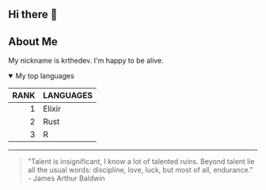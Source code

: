## Hi there 👋

## About Me 

My nickname is krthedev. I'm happy to be alive. 

<details open>
<summary>My top languages</summary>

| RANK | LANGUAGES |
|-----:|---------------|
|     1| Elixir        |
|     2| Rust          |
|     3| R             |

</details>


---
> "Talent is insignificant, I know a lot of talented ruins. Beyond talent lie all the usual words: discipline, love, luck, but most of all, endurance." - James Arthur Baldwin




<!--
**chrisjude254/chrisjude254** is a ✨ _special_ ✨ repository because its `README.md` (this file) appears on your GitHub profile.

Here are some ideas to get you started:

- 🔭 I’m currently working on ...
- 🌱 I’m currently learning ...
- 👯 I’m looking to collaborate on ...
- 🤔 I’m looking for help with ...
- 💬 Ask me about ...
- 📫 How to reach me: ...
- 😄 Pronouns: ...
- ⚡ Fun fact: ...
-->
